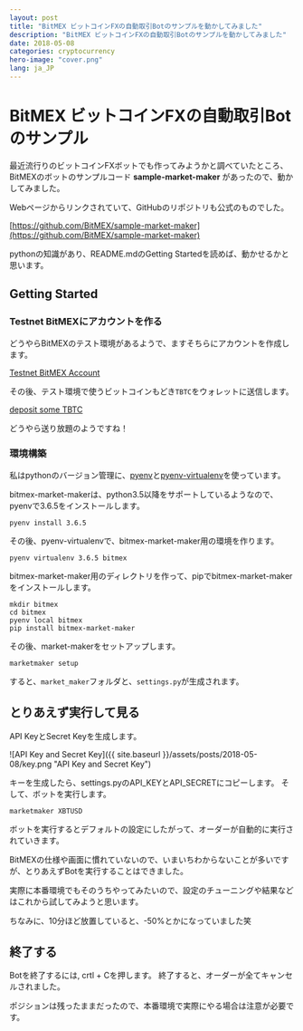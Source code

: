 ```yaml
---
layout: post
title: "BitMEX ビットコインFXの自動取引Botのサンプルを動かしてみました"
description: "BitMEX ビットコインFXの自動取引Botのサンプルを動かしてみました"
date: 2018-05-08
categories: cryptocurrency
hero-image: "cover.png"
lang: ja_JP
---
```


# BitMEX ビットコインFXの自動取引Botのサンプル

最近流行りのビットコインFXボットでも作ってみようかと調べていたところ、BitMEXのボットのサンプルコード **sample-market-maker** があったので、動かしてみました。

Webページからリンクされていて、GitHubのリポジトリも公式のものでした。

[https://github.com/BitMEX/sample-market-maker](https://github.com/BitMEX/sample-market-maker)

pythonの知識があり、README.mdのGetting Startedを読めば、動かせるかと思います。

## Getting Started

### Testnet BitMEXにアカウントを作る

どうやらBitMEXのテスト環境があるようで、ますそちらにアカウントを作成します。

[Testnet BitMEX Account](https://testnet.bitmex.com/app)

その後、テスト環境で使うビットコインもどき`TBTC`をウォレットに送信します。

[deposit some TBTC](https://testnet.bitmex.com/app/deposit)

どうやら送り放題のようですね！


### 環境構築

私はpythonのバージョン管理に、[pyenv](https://github.com/pyenv/pyenv)と[pyenv-virtualenv](https://github.com/pyenv/pyenv-virtualenv)を使っています。

bitmex-market-makerは、python3.5以降をサポートしているようなので、pyenvで3.6.5をインストールします。

```
pyenv install 3.6.5
````

その後、pyenv-virtualenvで、bitmex-market-maker用の環境を作ります。

```
pyenv virtualenv 3.6.5 bitmex
```

bitmex-market-maker用のディレクトリを作って、pipでbitmex-market-makerをインストールします。

```
mkdir bitmex
cd bitmex
pyenv local bitmex
pip install bitmex-market-maker
```

その後、market-makerをセットアップします。

```
marketmaker setup
```

すると、`market_maker`フォルダと、`settings.py`が生成されます。


## とりあえず実行して見る

API KeyとSecret Keyを生成します。

![API Key and Secret Key]({{ site.baseurl }}/assets/posts/2018-05-08/key.png "API Key and Secret Key")

キーを生成したら、settings.pyのAPI_KEYとAPI_SECRETにコピーします。
そして、ボットを実行します。

```
marketmaker XBTUSD
```

ボットを実行するとデフォルトの設定にしたがって、オーダーが自動的に実行されていきます。

BitMEXの仕様や画面に慣れていないので、いまいちわからないことが多いですが、とりあえずBotを実行することはできました。

実際に本番環境でもそのうちやってみたいので、設定のチューニングや結果などはこれから試してみようと思います。

ちなみに、10分ほど放置していると、-50%とかになっていました笑


## 終了する

Botを終了するには, crtl + Cを押します。
終了すると、オーダーが全てキャンセルされました。

ポジションは残ったままだったので、本番環境で実際にやる場合は注意が必要です。
